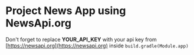 # Project News App using NewsApi.org
Don't forget to replace **YOUR_API_KEY** with your api key from [https://newsapi.org](https://newsapi.org) inside `build.gradle(Module.app)`